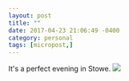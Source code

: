 ```yaml
---
layout: post
title: ""
date: 2017-04-23 21:06:49 -0400
category: personal
tags: [micropost,]
---
```


It's a perfect evening in Stowe. ![](https://farm3.staticflickr.com/2852/33428712953_5b1fa77c2a_z.jpg) 

